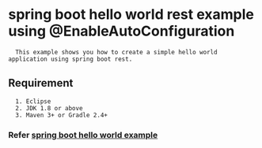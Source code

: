 # spring boot hello world rest example using @EnableAutoConfiguration
      This example shows you how to create a simple hello world application using spring boot rest.

## Requirement
      1. Eclipse
      2. JDK 1.8 or above
      3. Maven 3+ or Gradle 2.4+

### Refer [spring boot hello world example](http://candidjava.com/tutorial/spring-getting-started-example-spring-boot-hello-world-example/ "spring boot hello world example in eclipse")


